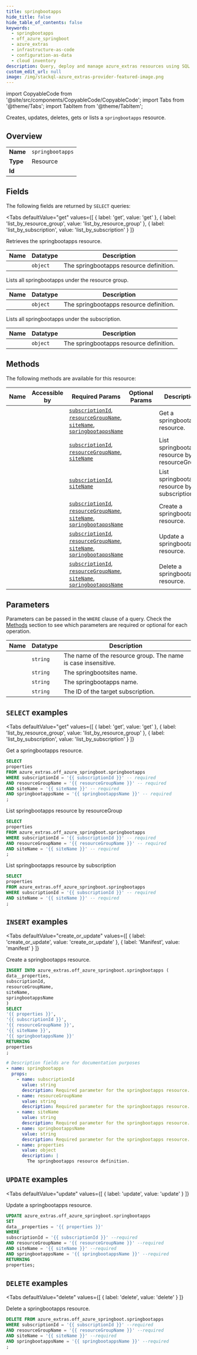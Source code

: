```yaml
--- 
title: springbootapps
hide_title: false
hide_table_of_contents: false
keywords:
  - springbootapps
  - off_azure_springboot
  - azure_extras
  - infrastructure-as-code
  - configuration-as-data
  - cloud inventory
description: Query, deploy and manage azure_extras resources using SQL
custom_edit_url: null
image: /img/stackql-azure_extras-provider-featured-image.png
---
```


import CopyableCode from '@site/src/components/CopyableCode/CopyableCode';
import Tabs from '@theme/Tabs';
import TabItem from '@theme/TabItem';

Creates, updates, deletes, gets or lists a <code>springbootapps</code> resource.

## Overview
<table><tbody>
<tr><td><b>Name</b></td><td><code>springbootapps</code></td></tr>
<tr><td><b>Type</b></td><td>Resource</td></tr>
<tr><td><b>Id</b></td><td><CopyableCode code="azure_extras.off_azure_springboot.springbootapps" /></td></tr>
</tbody></table>

## Fields

The following fields are returned by `SELECT` queries:

<Tabs
    defaultValue="get"
    values={[
        { label: 'get', value: 'get' },
        { label: 'list_by_resource_group', value: 'list_by_resource_group' },
        { label: 'list_by_subscription', value: 'list_by_subscription' }
    ]}
>
<TabItem value="get">

Retrieves the springbootapps resource.

<table>
<thead>
    <tr>
    <th>Name</th>
    <th>Datatype</th>
    <th>Description</th>
    </tr>
</thead>
<tbody>
<tr>
    <td><CopyableCode code="properties" /></td>
    <td><code>object</code></td>
    <td>The springbootapps resource definition.</td>
</tr>
</tbody>
</table>
</TabItem>
<TabItem value="list_by_resource_group">

Lists all springbootapps under the resource group.

<table>
<thead>
    <tr>
    <th>Name</th>
    <th>Datatype</th>
    <th>Description</th>
    </tr>
</thead>
<tbody>
<tr>
    <td><CopyableCode code="properties" /></td>
    <td><code>object</code></td>
    <td>The springbootapps resource definition.</td>
</tr>
</tbody>
</table>
</TabItem>
<TabItem value="list_by_subscription">

Lists all springbootapps under the subscription.

<table>
<thead>
    <tr>
    <th>Name</th>
    <th>Datatype</th>
    <th>Description</th>
    </tr>
</thead>
<tbody>
<tr>
    <td><CopyableCode code="properties" /></td>
    <td><code>object</code></td>
    <td>The springbootapps resource definition.</td>
</tr>
</tbody>
</table>
</TabItem>
</Tabs>

## Methods

The following methods are available for this resource:

<table>
<thead>
    <tr>
    <th>Name</th>
    <th>Accessible by</th>
    <th>Required Params</th>
    <th>Optional Params</th>
    <th>Description</th>
    </tr>
</thead>
<tbody>
<tr>
    <td><a href="#get"><CopyableCode code="get" /></a></td>
    <td><CopyableCode code="select" /></td>
    <td><a href="#parameter-subscriptionId"><code>subscriptionId</code></a>, <a href="#parameter-resourceGroupName"><code>resourceGroupName</code></a>, <a href="#parameter-siteName"><code>siteName</code></a>, <a href="#parameter-springbootappsName"><code>springbootappsName</code></a></td>
    <td></td>
    <td>Get a springbootapps resource.</td>
</tr>
<tr>
    <td><a href="#list_by_resource_group"><CopyableCode code="list_by_resource_group" /></a></td>
    <td><CopyableCode code="select" /></td>
    <td><a href="#parameter-subscriptionId"><code>subscriptionId</code></a>, <a href="#parameter-resourceGroupName"><code>resourceGroupName</code></a>, <a href="#parameter-siteName"><code>siteName</code></a></td>
    <td></td>
    <td>List springbootapps resource by resourceGroup</td>
</tr>
<tr>
    <td><a href="#list_by_subscription"><CopyableCode code="list_by_subscription" /></a></td>
    <td><CopyableCode code="select" /></td>
    <td><a href="#parameter-subscriptionId"><code>subscriptionId</code></a>, <a href="#parameter-siteName"><code>siteName</code></a></td>
    <td></td>
    <td>List springbootapps resource by subscription</td>
</tr>
<tr>
    <td><a href="#create_or_update"><CopyableCode code="create_or_update" /></a></td>
    <td><CopyableCode code="insert" /></td>
    <td><a href="#parameter-subscriptionId"><code>subscriptionId</code></a>, <a href="#parameter-resourceGroupName"><code>resourceGroupName</code></a>, <a href="#parameter-siteName"><code>siteName</code></a>, <a href="#parameter-springbootappsName"><code>springbootappsName</code></a></td>
    <td></td>
    <td>Create a springbootapps resource.</td>
</tr>
<tr>
    <td><a href="#update"><CopyableCode code="update" /></a></td>
    <td><CopyableCode code="update" /></td>
    <td><a href="#parameter-subscriptionId"><code>subscriptionId</code></a>, <a href="#parameter-resourceGroupName"><code>resourceGroupName</code></a>, <a href="#parameter-siteName"><code>siteName</code></a>, <a href="#parameter-springbootappsName"><code>springbootappsName</code></a></td>
    <td></td>
    <td>Update a springbootapps resource.</td>
</tr>
<tr>
    <td><a href="#delete"><CopyableCode code="delete" /></a></td>
    <td><CopyableCode code="delete" /></td>
    <td><a href="#parameter-subscriptionId"><code>subscriptionId</code></a>, <a href="#parameter-resourceGroupName"><code>resourceGroupName</code></a>, <a href="#parameter-siteName"><code>siteName</code></a>, <a href="#parameter-springbootappsName"><code>springbootappsName</code></a></td>
    <td></td>
    <td>Delete a springbootapps resource.</td>
</tr>
</tbody>
</table>

## Parameters

Parameters can be passed in the `WHERE` clause of a query. Check the [Methods](#methods) section to see which parameters are required or optional for each operation.

<table>
<thead>
    <tr>
    <th>Name</th>
    <th>Datatype</th>
    <th>Description</th>
    </tr>
</thead>
<tbody>
<tr id="parameter-resourceGroupName">
    <td><CopyableCode code="resourceGroupName" /></td>
    <td><code>string</code></td>
    <td>The name of the resource group. The name is case insensitive.</td>
</tr>
<tr id="parameter-siteName">
    <td><CopyableCode code="siteName" /></td>
    <td><code>string</code></td>
    <td>The springbootsites name.</td>
</tr>
<tr id="parameter-springbootappsName">
    <td><CopyableCode code="springbootappsName" /></td>
    <td><code>string</code></td>
    <td>The springbootapps name.</td>
</tr>
<tr id="parameter-subscriptionId">
    <td><CopyableCode code="subscriptionId" /></td>
    <td><code>string</code></td>
    <td>The ID of the target subscription.</td>
</tr>
</tbody>
</table>

## `SELECT` examples

<Tabs
    defaultValue="get"
    values={[
        { label: 'get', value: 'get' },
        { label: 'list_by_resource_group', value: 'list_by_resource_group' },
        { label: 'list_by_subscription', value: 'list_by_subscription' }
    ]}
>
<TabItem value="get">

Get a springbootapps resource.

```sql
SELECT
properties
FROM azure_extras.off_azure_springboot.springbootapps
WHERE subscriptionId = '{{ subscriptionId }}' -- required
AND resourceGroupName = '{{ resourceGroupName }}' -- required
AND siteName = '{{ siteName }}' -- required
AND springbootappsName = '{{ springbootappsName }}' -- required
;
```
</TabItem>
<TabItem value="list_by_resource_group">

List springbootapps resource by resourceGroup

```sql
SELECT
properties
FROM azure_extras.off_azure_springboot.springbootapps
WHERE subscriptionId = '{{ subscriptionId }}' -- required
AND resourceGroupName = '{{ resourceGroupName }}' -- required
AND siteName = '{{ siteName }}' -- required
;
```
</TabItem>
<TabItem value="list_by_subscription">

List springbootapps resource by subscription

```sql
SELECT
properties
FROM azure_extras.off_azure_springboot.springbootapps
WHERE subscriptionId = '{{ subscriptionId }}' -- required
AND siteName = '{{ siteName }}' -- required
;
```
</TabItem>
</Tabs>


## `INSERT` examples

<Tabs
    defaultValue="create_or_update"
    values={[
        { label: 'create_or_update', value: 'create_or_update' },
        { label: 'Manifest', value: 'manifest' }
    ]}
>
<TabItem value="create_or_update">

Create a springbootapps resource.

```sql
INSERT INTO azure_extras.off_azure_springboot.springbootapps (
data__properties,
subscriptionId,
resourceGroupName,
siteName,
springbootappsName
)
SELECT 
'{{ properties }}',
'{{ subscriptionId }}',
'{{ resourceGroupName }}',
'{{ siteName }}',
'{{ springbootappsName }}'
RETURNING
properties
;
```
</TabItem>
<TabItem value="manifest">

```yaml
# Description fields are for documentation purposes
- name: springbootapps
  props:
    - name: subscriptionId
      value: string
      description: Required parameter for the springbootapps resource.
    - name: resourceGroupName
      value: string
      description: Required parameter for the springbootapps resource.
    - name: siteName
      value: string
      description: Required parameter for the springbootapps resource.
    - name: springbootappsName
      value: string
      description: Required parameter for the springbootapps resource.
    - name: properties
      value: object
      description: |
        The springbootapps resource definition.
```
</TabItem>
</Tabs>


## `UPDATE` examples

<Tabs
    defaultValue="update"
    values={[
        { label: 'update', value: 'update' }
    ]}
>
<TabItem value="update">

Update a springbootapps resource.

```sql
UPDATE azure_extras.off_azure_springboot.springbootapps
SET 
data__properties = '{{ properties }}'
WHERE 
subscriptionId = '{{ subscriptionId }}' --required
AND resourceGroupName = '{{ resourceGroupName }}' --required
AND siteName = '{{ siteName }}' --required
AND springbootappsName = '{{ springbootappsName }}' --required
RETURNING
properties;
```
</TabItem>
</Tabs>


## `DELETE` examples

<Tabs
    defaultValue="delete"
    values={[
        { label: 'delete', value: 'delete' }
    ]}
>
<TabItem value="delete">

Delete a springbootapps resource.

```sql
DELETE FROM azure_extras.off_azure_springboot.springbootapps
WHERE subscriptionId = '{{ subscriptionId }}' --required
AND resourceGroupName = '{{ resourceGroupName }}' --required
AND siteName = '{{ siteName }}' --required
AND springbootappsName = '{{ springbootappsName }}' --required
;
```
</TabItem>
</Tabs>
